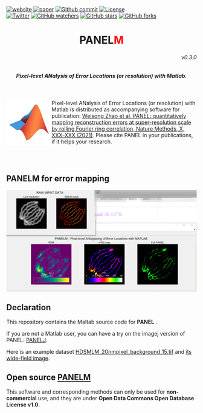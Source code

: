 
[![website](https://img.shields.io/badge/website-up-green.svg)](https://weisongzhao.github.io/PANELM/)
[![paper](https://img.shields.io/badge/paper-nat.%20methods-black.svg)](https://www.nature.com/nmeth/)
[![Github commit](https://img.shields.io/github/last-commit/WeisongZhao/PANELM)](https://github.com/WeisongZhao/PANELM/)
[![License](https://img.shields.io/github/license/WeisongZhao/PANELM)](https://github.com/WeisongZhao/PANELM/blob/master/LICENSE/)<br>
[![Twitter](https://img.shields.io/twitter/follow/weisong_zhao?label=weisong)](https://twitter.com/weisong_zhao/status/1370308101690118146)
[![GitHub watchers](https://img.shields.io/github/watchers/WeisongZhao/PANELM?style=social)](https://github.com/WeisongZhao/PANELM/) 
[![GitHub stars](https://img.shields.io/github/stars/WeisongZhao/PANELM?style=social)](https://github.com/WeisongZhao/PANELM/) 
[![GitHub forks](https://img.shields.io/github/forks/WeisongZhao/PANELM?style=social)](https://github.com/WeisongZhao/PANELM/)

<p>
<h1 align="center">PANEL<font color="red">M</font></h1>
<h6 align="right">v0.3.0</h6>
<h5 align="center">Pixel-level ANalysis of Error Locations (or resolution) with Matlab.</h5>
</p>
<br>
<p>
<img src='./img/MATLAB.jpg' align="left" width=120>
</p>

Pixel-level ANalysis of Error Locations (or resolution) with Matlab is distributed as accompanying software for publication: [Weisong Zhao et al. PANEL: quantitatively mapping reconstruction errors at super-resolution scale by rolling Fourier ring correlation, Nature Methods, X, XXX-XXX (2021)](https://www.nature.com/nmeth/). Please cite PANEL in your publications, if it helps your research.

<br>
<br>

## PANELM for error mapping
<p align='center'>
<img src='./img/PANELM.png' align="center" width=900>
</p>


## Declaration
This repository contains the Maltab source code for <b>PANEL</b> .  

If you are not a Matlab user, you can have a try on the imagej version of PANEL: [PANELJ](https://github.com/WeisongZhao/PANELJ).

Here is an example dataset [HDSMLM_20nmpixel_background_15.tif](https://github.com/WeisongZhao/PANELM/releases/download/v0.3.0/HDSMLM_20nmpixel_background_15.tif) and [its wide-field image](https://github.com/WeisongZhao/PANELM/releases/download/v0.3.0/HDWF.tif).

## Open source [PANELM](https://github.com/WeisongZhao/PANELM)
This software and corresponding methods can only be used for **non-commercial** use, and they are under **Open Data Commons Open Database License v1.0**.

